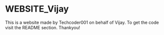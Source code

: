 # WEBSITE_Vijay
This is a website made by Techcoder001 on behalf of Vijay. To get the code visit the README section. Thankyou!
